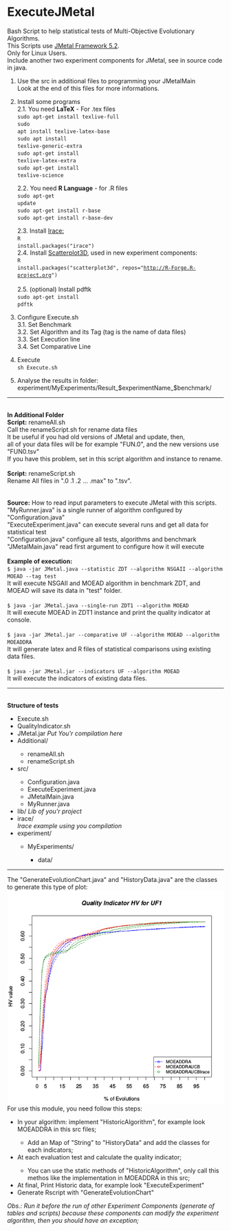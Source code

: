 <html>
<h1> ExecuteJMetal </h1>
Bash Script to help statistical tests of Multi-Objective Evolutionary Algorithms.<br>
This Scripts use <a href="https://jmetal.github.io/jMetal/">JMetal Framework 5.2</a>.<br>
Only for Linux Users.<br>
Include another two experiment components for JMetal, see in source code in java.<br>

1. Use the src in additional files to programming your JMetalMain<br>
 Look at the end of this files for more informations.<br>
  
2. Install some programs<br>
	2.1. You need <b>LaTeX</b> - For .tex files<br>
<code>sudo apt-get install texlive-full</code><br>
<code>sudo apt install texlive-latex-base</code><br>
<code>sudo apt install texlive-generic-extra</code><br>
<code>sudo apt-get install texlive-latex-extra</code><br>
<code>sudo apt-get install texlive-science</code><br>


	2.2. You need <b>R Language</b> - for .R files<br>
<code>sudo apt-get update</code><br>
<code>sudo apt-get install r-base</code><br>
<code>sudo apt-get install r-base-dev</code><br>

	2.3. Install <a href="http://iridia.ulb.ac.be/irace/">Irace:</a><br>
     <code>R</code><br>
       <code>install.packages("irace") </code>
	<br>
	2.4. Install <a href="https://cran.r-project.org/web/packages/scatterplot3d/index.html">Scatterplot3D</a>, used in new experiment components:<br>
     <code>R</code><br>
		<code>install.packages("scatterplot3d", repos="http://R-Forge.R-project.org") </code><br>
	2.5. (optional) Install pdftk<br>
	<code>sudo apt-get install pdftk</code><br>


3. Configure Execute.sh<br>
	3.1. Set Benchmark<br>
	3.2. Set Algorithm and its Tag (tag is the name of data files)<br>
	3.3. Set Execution line<br>
	3.4. Set Comparative Line<br>
    
4. Execute<br>
<code>sh Execute.sh</code><br>

5. Analyse the results in folder: experiment/MyExperiments/Result_$experimentName_$benchmark/

<hr>

<br>
<b>In Additional Folder</b><br>
<b>Script:</b> renameAll.sh<br>
Call the renameScript.sh for rename data files<br>
It be useful if you had old versions of JMetal and update, then, <br>
all of your data files will be for example "FUN.0", and the new versions use "FUN0.tsv"<br>
If you have this problem, set in this script algorithm and instance to rename.<br>
<br>
<b>Script:</b> renameScript.sh<br>
Rename All files in ".0 .1 .2  ...  .max" to ".tsv".<br>
<br>
<br>
<b>Source:</b> How to read input parameters to execute JMetal with this scripts.<br>
"MyRunner.java" is a single runner of algorithm configured by "Configuration.java"<br>
"ExecuteExperiment.java" can execute several runs and get all data for statistical test<br>
"Configuration.java" configure all tests, algorithms and benchmark<br>
"JMetalMain.java" read first argument to configure how it will execute<br><br>
<b>Example of execution: </b><br>
<code>$ java -jar JMetal.java --statistic ZDT --algorithm NSGAII --algorithm MOEAD --tag test</code><br>
It will execute NSGAII and MOEAD algorithm in benchmark ZDT, and MOEAD will save its data in "test" folder.<br>
<br>
<code>$ java -jar JMetal.java --single-run ZDT1 --algorithm MOEAD</code><br>
It will execute MOEAD in ZDT1 instance and print the quality indicator at console.<br>
<br>
<code>$ java -jar JMetal.jar --comparative UF --algorithm MOEAD --algorithm MOEADDRA</code><br>
It will generate latex and R files of statistical comparisons using  existing data files.<br>

<br>
<code>$ java -jar JMetal.jar --indicators UF --algorithm MOEAD</code><br>
It will execute the indicators of existing data files.<br>


<hr>
<br>
<b>Structure of tests</b><br>
  <ul>
    <li>Execute.sh</li>
    <li>QualityIndicator.sh</li>
    <li>JMetal.jar <i>Put You'r compilation here</i></li>
    <li>Additional/ </li>
      <ul>
      <li>renameAll.sh</li>
      <li>renameScript.sh</li>
		</ul>
    <li>src/</li>
       <ul>
        <li>Configuration.java</li>
        <li>ExecuteExperiment.java</li>
        <li>JMetalMain.java</li>
        <li>MyRunner.java</li>
       </ul>
   <li>lib/ <i>Lib of you'r project</i></li>
	<li>irace/</li> <i>Irace example using you compilation</i>
   <li>experiment/</li>
    <ul>
      <li>MyExperiments/</li>
      <ul>
        <li>data/</li>
      </ul>
    </ul>
 </ul>
</html>


<hr>
The "GenerateEvolutionChart.java" and "HistoryData.java" are the classes to generate this type of plot:
<img src="Additional/example_UF1_HV.png"><br>
For use this module, you need follow this steps:<br>
<ul>
	<li>In your algorithm: implement "HistoricAlgorithm", for example look MOEADDRA in this src files;</li>
	<ul>
		<li>Add an Map of "String" to "HistoryData" and add the classes for each indicators;</li>
	</ul>
	<li>At each evaluation test and calculate the quality indicator;</li>	
	<ul>
		<li>You can use the static methods of "HistoricAlgorithm", only call this methos like the implementation in MOEADDRA in this src;</li>
	</ul>
	<li>At final, Print Historic data, for example look "ExecuteExperiment"</li>
	<li>Generate Rscript with "GenerateEvolutionChart"</li>
</ul>
<i>Obs.: Run it before the run of other Experiment Components (generate of tables and scripts) because these components can modify the experiment algorithm, then you should have an exception;</i>

